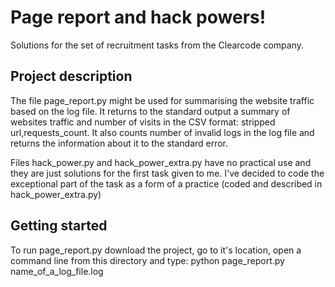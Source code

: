 # Page report and hack powers! 
Solutions for the set of recruitment tasks from the Clearcode company.

## Project description
The file page_report.py might be used for summarising the website traffic based on the log file.
It returns to the standard output a summary of websites traffic and number of visits in the CSV format: stripped url,requests_count.
It also counts number of invalid logs in the log file and returns the information about it to the standard error.

Files hack_power.py and hack_power_extra.py have no practical use and they are just solutions for the first task given to me. 
I've decided to code the exceptional part of the task as a form of a practice (coded and described in hack_power_extra.py)

## Getting started
To run page_report.py download the project, go to it's location, open a command line from this directory and type:
python page_report.py name_of_a_log_file.log




